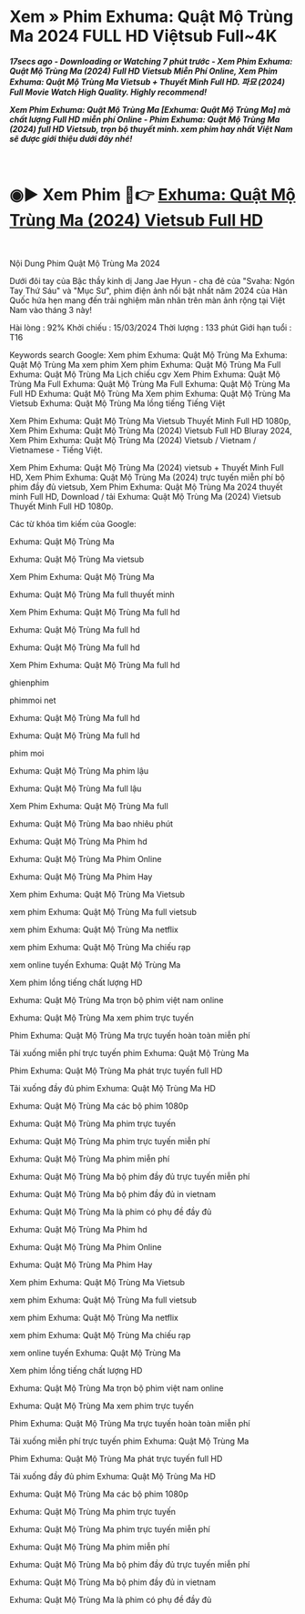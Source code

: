 <h1>Xem » Phim Exhuma: Quật Mộ Trùng Ma 2024 FULL HD Việtsub Full~4K</h1>
<p><b><I>17secs ago - Downloading or Watching 7 phút trước - Xem Phim Exhuma: Quật Mộ Trùng Ma (2024) Full HD Vietsub Miễn Phí Online, Xem Phim Exhuma: Quật Mộ Trùng Ma Vietsub + Thuyết Minh Full HD. 파묘 (2024) Full Movie Watch High Quality. Highly recommend!</I></b></p>
<p><b><I>Xem Phim Exhuma: Quật Mộ Trùng Ma [Exhuma: Quật Mộ Trùng Ma] mà chất lượng Full HD miễn phí Online - Phim Exhuma: Quật Mộ Trùng Ma (2024) full HD Vietsub, trọn bộ thuyết minh. xem phim hay nhất Việt Nam sẽ được giới thiệu dưới đây nhé!</I></b></p>
<p><br></p>
<p><h1>◉▶️ Xem Phim 🔴👉 <a href="https://t.co/FCEwEmF1Oh" rel="noopener">Exhuma: Quật Mộ Trùng Ma (2024) Vietsub Full HD</a></h1></p>
<p><br></p>
Nội Dung Phim Quật Mộ Trùng Ma 2024

Dưới đôi tay của Bậc thầy kinh dị Jang Jae Hyun - cha đẻ của "Svaha: Ngón Tay Thứ Sáu" và "Mục Sư", phim điện ảnh nổi bật nhất năm 2024 của Hàn Quốc hứa hẹn mang đến trải nghiệm mãn nhãn trên màn ảnh rộng tại Việt Nam vào tháng 3 này!

Hài lòng : 92% Khởi chiếu : 15/03/2024 Thời lượng : 133 phút Giới hạn tuổi : T16

Keywords search Google: Xem phim Exhuma: Quật Mộ Trùng Ma Exhuma: Quật Mộ Trùng Ma xem phim Xem phim Exhuma: Quật Mộ Trùng Ma Full Exhuma: Quật Mộ Trùng Ma Lịch chiếu cgv Xem Phim Exhuma: Quật Mộ Trùng Ma Full Exhuma: Quật Mộ Trùng Ma Full Exhuma: Quật Mộ Trùng Ma Full HD Exhuma: Quật Mộ Trùng Ma Xem phim Exhuma: Quật Mộ Trùng Ma Vietsub Exhuma: Quật Mộ Trùng Ma lồng tiếng Tiếng Việt

Xem Phim Exhuma: Quật Mộ Trùng Ma Vietsub Thuyết Minh Full HD 1080p, Xem Phim Exhuma: Quật Mộ Trùng Ma (2024) Vietsub Full HD Bluray 2024, Xem Phim Exhuma: Quật Mộ Trùng Ma (2024) Vietsub / Vietnam / Vietnamese - Tiếng Việt.

Xem Phim Exhuma: Quật Mộ Trùng Ma (2024) vietsub + Thuyết Minh Full HD, Xem Phim Exhuma: Quật Mộ Trùng Ma (2024) trực tuyến miễn phí bộ phim đầy đủ vietsub, Xem Phim Exhuma: Quật Mộ Trùng Ma 2024 thuyết minh Full HD, Download / tải Exhuma: Quật Mộ Trùng Ma (2024) Vietsub Thuyết Minh Full HD 1080p.

Các từ khóa tìm kiếm của Google:

Exhuma: Quật Mộ Trùng Ma

Exhuma: Quật Mộ Trùng Ma vietsub

Xem Phim Exhuma: Quật Mộ Trùng Ma

Exhuma: Quật Mộ Trùng Ma full thuyết minh

Xem Phim Exhuma: Quật Mộ Trùng Ma full hd

Exhuma: Quật Mộ Trùng Ma full hd

Exhuma: Quật Mộ Trùng Ma full hd

Xem Phim Exhuma: Quật Mộ Trùng Ma full hd

ghienphim

phimmoi net

Exhuma: Quật Mộ Trùng Ma full hd

Exhuma: Quật Mộ Trùng Ma full hd

phim moi

Exhuma: Quật Mộ Trùng Ma phim lậu

Exhuma: Quật Mộ Trùng Ma full lậu

Xem Phim Exhuma: Quật Mộ Trùng Ma full

Exhuma: Quật Mộ Trùng Ma bao nhiêu phút

Exhuma: Quật Mộ Trùng Ma Phim hd

Exhuma: Quật Mộ Trùng Ma Phim Online

Exhuma: Quật Mộ Trùng Ma Phim Hay

Xem phim Exhuma: Quật Mộ Trùng Ma Vietsub

xem phim Exhuma: Quật Mộ Trùng Ma full vietsub

xem phim Exhuma: Quật Mộ Trùng Ma netflix

xem phim Exhuma: Quật Mộ Trùng Ma chiếu rạp

xem online tuyến Exhuma: Quật Mộ Trùng Ma

Xem phim lồng tiếng chất lượng HD

Exhuma: Quật Mộ Trùng Ma trọn bộ phim việt nam online

Exhuma: Quật Mộ Trùng Ma xem phim trực tuyến

Phim Exhuma: Quật Mộ Trùng Ma trực tuyến hoàn toàn miễn phí

Tải xuống miễn phí trực tuyến phim Exhuma: Quật Mộ Trùng Ma

Phim Exhuma: Quật Mộ Trùng Ma phát trực tuyến full HD

Tải xuống đầy đủ phim Exhuma: Quật Mộ Trùng Ma HD

Exhuma: Quật Mộ Trùng Ma các bộ phim 1080p

Exhuma: Quật Mộ Trùng Ma phim trực tuyến

Exhuma: Quật Mộ Trùng Ma phim trực tuyến miễn phí

Exhuma: Quật Mộ Trùng Ma phim miễn phí

Exhuma: Quật Mộ Trùng Ma bộ phim đầy đủ trực tuyến miễn phí

Exhuma: Quật Mộ Trùng Ma bộ phim đầy đủ in vietnam

Exhuma: Quật Mộ Trùng Ma là phim có phụ đề đầy đủ

Exhuma: Quật Mộ Trùng Ma Phim hd

Exhuma: Quật Mộ Trùng Ma Phim Online

Exhuma: Quật Mộ Trùng Ma Phim Hay

Xem phim Exhuma: Quật Mộ Trùng Ma Vietsub

xem phim Exhuma: Quật Mộ Trùng Ma full vietsub

xem phim Exhuma: Quật Mộ Trùng Ma netflix

xem phim Exhuma: Quật Mộ Trùng Ma chiếu rạp

xem online tuyến Exhuma: Quật Mộ Trùng Ma

Xem phim lồng tiếng chất lượng HD

Exhuma: Quật Mộ Trùng Ma trọn bộ phim việt nam online

Exhuma: Quật Mộ Trùng Ma xem phim trực tuyến

Phim Exhuma: Quật Mộ Trùng Ma trực tuyến hoàn toàn miễn phí

Tải xuống miễn phí trực tuyến phim Exhuma: Quật Mộ Trùng Ma

Phim Exhuma: Quật Mộ Trùng Ma phát trực tuyến full HD

Tải xuống đầy đủ phim Exhuma: Quật Mộ Trùng Ma HD

Exhuma: Quật Mộ Trùng Ma các bộ phim 1080p

Exhuma: Quật Mộ Trùng Ma phim trực tuyến

Exhuma: Quật Mộ Trùng Ma phim trực tuyến miễn phí

Exhuma: Quật Mộ Trùng Ma phim miễn phí

Exhuma: Quật Mộ Trùng Ma bộ phim đầy đủ trực tuyến miễn phí

Exhuma: Quật Mộ Trùng Ma bộ phim đầy đủ in vietnam

Exhuma: Quật Mộ Trùng Ma là phim có phụ đề đầy đủ
